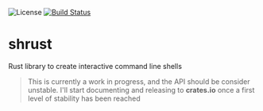![License](http://img.shields.io/badge/license-MIT-lightgrey.svg)
[![Build Status](https://travis-ci.org/phsym/shrust.svg)](https://travis-ci.org/phsym/shrust)

# shrust
Rust library to create interactive command line shells

> This is currently a work in progress, and the API should be consider unstable. I'll start documenting and releasing to **crates.io** once a first level of stability has been reached
